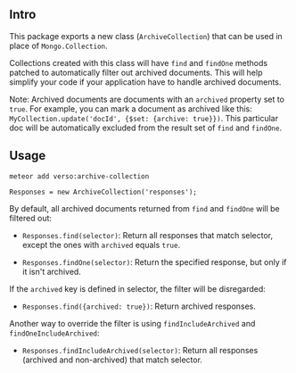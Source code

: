 ## Intro

This package exports a new class (`ArchiveCollection`) that can be used in place of
`Mongo.Collection`.

Collections created with this class will have `find` and `findOne` methods patched to automatically
filter out archived documents. This will help simplify your code if your application have to handle
archived documents.

Note: Archived documents are documents with an `archived` property set to `true`. For example, you
can mark a document as archived like this: `MyCollection.update('docId', {$set: {archive: true}})`. 
This particular doc will be automatically excluded from the result set of `find` and `findOne`.

## Usage

`meteor add verso:archive-collection`

`Responses = new ArchiveCollection('responses');`

By default, all archived documents returned from `find` and `findOne` will be filtered out:

- `Responses.find(selector)`: Return all responses that match selector, except the ones with `archived` equals `true`.

- `Responses.findOne(selector)`: Return the specified response, but only if it isn't archived.

If the `archived` key is defined in selector, the filter will be disregarded:

- `Responses.find({archived: true})`: Return archived responses.

Another way to override the filter is using `findIncludeArchived` and `findOneIncludeArchived`:

- `Responses.findIncludeArchived(selector)`: Return all responses (archived and non-archived) that match selector.

